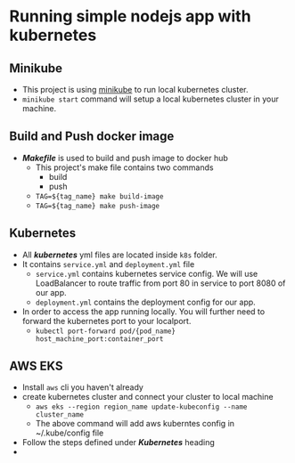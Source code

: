 # Running simple nodejs app with kubernetes

## Minikube
- This project is using [minikube](https://minikube.sigs.k8s.io/docs/) to run local kubernetes cluster.
- `minikube start` command will setup a local kubernetes cluster in your machine.

## Build and Push docker image
- ***Makefile*** is used to build and push image to docker hub
    - This project's make file contains two commands
        - build
        - push
    - `TAG=${tag_name} make build-image`
    - `TAG=${tag_name} make push-image`

## Kubernetes
- All ***kubernetes*** yml files are located inside `k8s` folder.
- It contains `service.yml` and `deployment.yml` file
    - `service.yml` contains kubernetes service config. We will use LoadBalancer to route traffic from port 80 in service to port 8080 of our app.
    - `deployment.yml` contains the deployment config for our app.
- In order to access the app running locally. You will further need to forward the kubernetes port to your localport.
    - `kubectl port-forward pod/{pod_name} host_machine_port:container_port`

## AWS EKS
- Install `aws` cli you haven't already
- create kubernetes cluster and connect your cluster to local machine
  - `aws eks --region region_name update-kubeconfig --name cluster_name`
  - The above command will add aws kuberntes config in ~/.kube/config file
- Follow the steps defined under ***Kubernetes*** heading
- 